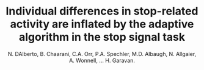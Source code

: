 ---
author: N. DAlberto, B. Chaarani, C.A. Orr, P.A. Spechler, M.D. Albaugh, N. Allgaier, A. Wonnell, ... H. Garavan.
title: Individual differences in stop-related activity are inflated by the adaptive algorithm in the stop signal task
journal: Human Brain Mapping
year: 2018
type: article
doi: 10.1002/hbm.24075
---